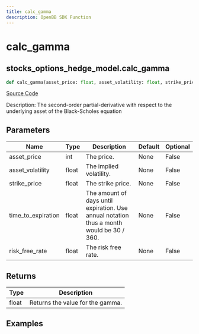 ```yaml
---
title: calc_gamma
description: OpenBB SDK Function
---
```


# calc_gamma

## stocks_options_hedge_model.calc_gamma

```python title='openbb_terminal/stocks/options/hedge/hedge_model.py'
def calc_gamma(asset_price: float, asset_volatility: float, strike_price: float, time_to_expiration: float, risk_free_rate: float) -> None:
```
[Source Code](https://github.com/OpenBB-finance/OpenBBTerminal/tree/main/openbb_terminal/stocks/options/hedge/hedge_model.py#L231)

Description: The second-order partial-derivative with respect to the underlying asset of the Black-Scholes equation

## Parameters

| Name | Type | Description | Default | Optional |
| ---- | ---- | ----------- | ------- | -------- |
| asset_price | int | The price. | None | False |
| asset_volatility | float | The implied volatility. | None | False |
| strike_price | float | The strike price. | None | False |
| time_to_expiration | float | The amount of days until expiration. Use annual notation thus a month would be 30 / 360. | None | False |
| risk_free_rate | float | The risk free rate. | None | False |

## Returns

| Type | Description |
| ---- | ----------- |
| float | Returns the value for the gamma. |

## Examples

